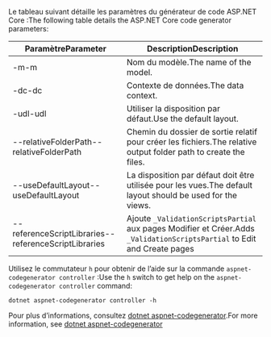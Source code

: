<span data-ttu-id="6a76c-101">Le tableau suivant détaille les paramètres du générateur de code ASP.NET Core :</span><span class="sxs-lookup"><span data-stu-id="6a76c-101">The following table details the ASP.NET Core code generator parameters:</span></span>

| <span data-ttu-id="6a76c-102">Paramètre</span><span class="sxs-lookup"><span data-stu-id="6a76c-102">Parameter</span></span>               | <span data-ttu-id="6a76c-103">Description</span><span class="sxs-lookup"><span data-stu-id="6a76c-103">Description</span></span>|
| ----------------- | ------------ |
| <span data-ttu-id="6a76c-104">-m</span><span class="sxs-lookup"><span data-stu-id="6a76c-104">-m</span></span>  | <span data-ttu-id="6a76c-105">Nom du modèle.</span><span class="sxs-lookup"><span data-stu-id="6a76c-105">The name of the model.</span></span> |
| <span data-ttu-id="6a76c-106">-dc</span><span class="sxs-lookup"><span data-stu-id="6a76c-106">-dc</span></span>  | <span data-ttu-id="6a76c-107">Contexte de données.</span><span class="sxs-lookup"><span data-stu-id="6a76c-107">The data context.</span></span> |
| <span data-ttu-id="6a76c-108">-udl</span><span class="sxs-lookup"><span data-stu-id="6a76c-108">-udl</span></span> | <span data-ttu-id="6a76c-109">Utiliser la disposition par défaut.</span><span class="sxs-lookup"><span data-stu-id="6a76c-109">Use the default layout.</span></span> |
| <span data-ttu-id="6a76c-110">--relativeFolderPath</span><span class="sxs-lookup"><span data-stu-id="6a76c-110">--relativeFolderPath</span></span> | <span data-ttu-id="6a76c-111">Chemin du dossier de sortie relatif pour créer les fichiers.</span><span class="sxs-lookup"><span data-stu-id="6a76c-111">The relative output folder path to create the files.</span></span> |
| <span data-ttu-id="6a76c-112">--useDefaultLayout</span><span class="sxs-lookup"><span data-stu-id="6a76c-112">--useDefaultLayout</span></span> | <span data-ttu-id="6a76c-113">La disposition par défaut doit être utilisée pour les vues.</span><span class="sxs-lookup"><span data-stu-id="6a76c-113">The default layout should be used for the views.</span></span> |
| <span data-ttu-id="6a76c-114">--referenceScriptLibraries</span><span class="sxs-lookup"><span data-stu-id="6a76c-114">--referenceScriptLibraries</span></span> | <span data-ttu-id="6a76c-115">Ajoute `_ValidationScriptsPartial` aux pages Modifier et Créer.</span><span class="sxs-lookup"><span data-stu-id="6a76c-115">Adds `_ValidationScriptsPartial` to Edit and Create pages</span></span> |

<span data-ttu-id="6a76c-116">Utilisez le commutateur `h` pour obtenir de l’aide sur la commande `aspnet-codegenerator controller` :</span><span class="sxs-lookup"><span data-stu-id="6a76c-116">Use the `h` switch to get help on the `aspnet-codegenerator controller` command:</span></span>

```dotnetcli
dotnet aspnet-codegenerator controller -h
```

<span data-ttu-id="6a76c-117">Pour plus d’informations, consultez [dotnet aspnet-codegenerator](xref:fundamentals/tools/dotnet-aspnet-codegenerator).</span><span class="sxs-lookup"><span data-stu-id="6a76c-117">For more information, see [dotnet aspnet-codegenerator](xref:fundamentals/tools/dotnet-aspnet-codegenerator)</span></span>
